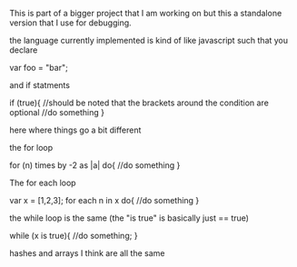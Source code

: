 This is part of a bigger project that I am working on but this a standalone version that I use for debugging.

the language currently implemented is kind of like javascript such that you declare 

var foo = "bar";

and if statments

if (true){ //should be noted that the brackets around the condition are optional
	//do something
}

here where things go a bit different

the for loop

for (n) times by -2 as |a| do{
	//do something
}

The for each loop

var x = [1,2,3];
for each n in x do{
	//do something
}

the while loop is the same (the "is true" is basically just == true)

while (x is true){
	//do something;
}

hashes and arrays I think are all the same 